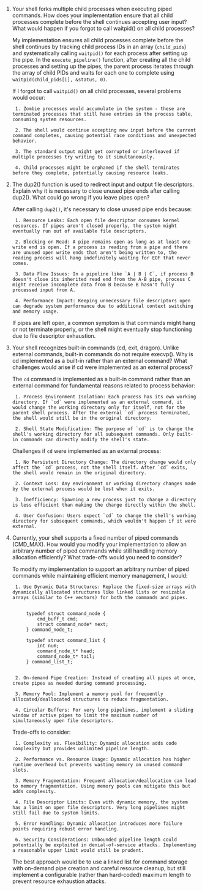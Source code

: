 1. Your shell forks multiple child processes when executing piped commands. How does your implementation ensure that all child processes complete before the shell continues accepting user input? What would happen if you forgot to call waitpid() on all child processes?

    My implementation ensures all child processes complete before the shell continues by tracking child process IDs in an array (`child_pids`) and systematically calling `waitpid()` for each process after setting up the pipe. In the `execute_pipeline()` function, after creating all the child processes and setting up the pipes, the parent process iterates through the array of child PIDs and waits for each one to complete using `waitpid(child_pids[i], &status, 0)`.

    If I forgot to call `waitpid()` on all child processes, several problems would occur:
        
        1. Zombie processes would accumulate in the system - these are terminated processes that still have entries in the process table, consuming system resources.
        
        2. The shell would continue accepting new input before the current command completes, causing potential race conditions and unexpected behavior.
        
        3. The standard output might get corrupted or interleaved if multiple processes try writing to it simultaneously.
        
        4. Child processes might be orphaned if the shell terminates before they complete, potentially causing resource leaks.


2. The dup2() function is used to redirect input and output file descriptors. Explain why it is necessary to close unused pipe ends after calling dup2(). What could go wrong if you leave pipes open?

    After calling `dup2()`, it's necessary to close unused pipe ends because:

        1. Resource Leaks: Each open file descriptor consumes kernel resources. If pipes aren't closed properly, the system might eventually run out of available file descriptors.

        2. Blocking on Read: A pipe remains open as long as at least one write end is open. If a process is reading from a pipe and there are unused open write ends that aren't being written to, the reading process will hang indefinitely waiting for EOF that never comes.

        3. Data Flow Issues: In a pipeline like `A | B | C`, if process B doesn't close its inherited read end from the A-B pipe, process C might receive incomplete data from B because B hasn't fully processed input from A.

        4. Performance Impact: Keeping unnecessary file descriptors open can degrade system performance due to additional context switching and memory usage.

    If pipes are left open, a common symptom is that commands might hang or not terminate properly, or the shell might eventually stop functioning due to file descriptor exhaustion.


3. Your shell recognizes built-in commands (cd, exit, dragon). Unlike external commands, built-in commands do not require execvp(). Why is cd implemented as a built-in rather than an external command? What challenges would arise if cd were implemented as an external process?

    The `cd` command is implemented as a built-in command rather than an external command for fundamental reasons related to process behavior:

        1. Process Environment Isolation: Each process has its own working directory. If `cd` were implemented as an external command, it would change the working directory only for itself, not for the parent shell process. After the external `cd` process terminated, the shell would still be in the original directory.

        2. Shell State Modification: The purpose of `cd` is to change the shell's working directory for all subsequent commands. Only built-in commands can directly modify the shell's state.

    Challenges if `cd` were implemented as an external process:

        1. No Persistent Directory Change: The directory change would only affect the `cd` process, not the shell itself. After `cd` exits, the shell would remain in the original directory.

        2. Context Loss: Any environment or working directory changes made by the external process would be lost when it exits.
        
        3. Inefficiency: Spawning a new process just to change a directory is less efficient than making the change directly within the shell.
        
        4. User Confusion: Users expect `cd` to change the shell's working directory for subsequent commands, which wouldn't happen if it were external.


4. Currently, your shell supports a fixed number of piped commands (CMD_MAX). How would you modify your implementation to allow an arbitrary number of piped commands while still handling memory allocation efficiently? What trade-offs would you need to consider?

    To modify my implementation to support an arbitrary number of piped commands while maintaining efficient memory management, I would:

        1. Use Dynamic Data Structures: Replace the fixed-size arrays with dynamically allocated structures like linked lists or resizable arrays (similar to C++ vectors) for both the commands and pipes.

            
            typedef struct command_node {
                cmd_buff_t cmd;
                struct command_node* next;
            } command_node_t;

            typedef struct command_list {
                int num;
                command_node_t* head;
                command_node_t* tail;
            } command_list_t;
            

        2. On-demand Pipe Creation: Instead of creating all pipes at once, create pipes as needed during command processing.

        3. Memory Pool: Implement a memory pool for frequently allocated/deallocated structures to reduce fragmentation.

        4. Circular Buffers: For very long pipelines, implement a sliding window of active pipes to limit the maximum number of simultaneously open file descriptors.

    Trade-offs to consider:

        1. Complexity vs. Flexibility: Dynamic allocation adds code complexity but provides unlimited pipeline length.

        2. Performance vs. Resource Usage: Dynamic allocation has higher runtime overhead but prevents wasting memory on unused command slots.

        3. Memory Fragmentation: Frequent allocation/deallocation can lead to memory fragmentation. Using memory pools can mitigate this but adds complexity.

        4. File Descriptor Limits: Even with dynamic memory, the system has a limit on open file descriptors. Very long pipelines might still fail due to system limits.

        5. Error Handling: Dynamic allocation introduces more failure points requiring robust error handling.

        6. Security Considerations: Unbounded pipeline length could potentially be exploited in denial-of-service attacks. Implementing a reasonable upper limit would still be prudent.

    The best approach would be to use a linked list for command storage with on-demand pipe creation and careful resource cleanup, but still implement a configurable (rather than hard-coded) maximum length to prevent resource exhaustion attacks.